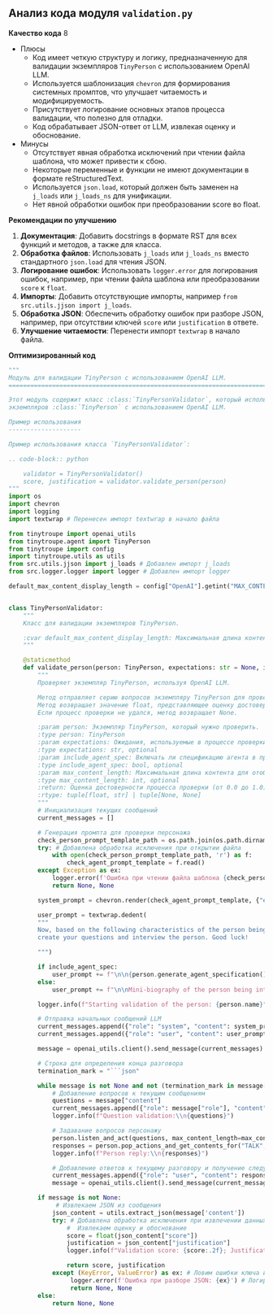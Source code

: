## Анализ кода модуля `validation.py`

**Качество кода**
8
-  Плюсы
    - Код имеет четкую структуру и логику, предназначенную для валидации экземпляров `TinyPerson` с использованием OpenAI LLM.
    - Используется шаблонизация `chevron` для формирования системных промптов, что улучшает читаемость и модифицируемость.
    - Присутствует логирование основных этапов процесса валидации, что полезно для отладки.
    - Код обрабатывает JSON-ответ от LLM, извлекая оценку и обоснование.
-  Минусы
    - Отсутствует явная обработка исключений при чтении файла шаблона, что может привести к сбою.
    - Некоторые переменные и функции не имеют документации в формате reStructuredText.
    - Используется `json.load`, который должен быть заменен на `j_loads` или `j_loads_ns` для унификации.
    - Нет явной обработки ошибок при преобразовании score во float.

**Рекомендации по улучшению**

1.  **Документация**: Добавить docstrings в формате RST для всех функций и методов, а также для класса.
2.  **Обработка файлов**: Использовать `j_loads` или `j_loads_ns` вместо стандартного `json.load` для чтения JSON.
3.  **Логирование ошибок**: Использовать `logger.error` для логирования ошибок, например, при чтении файла шаблона или преобразовании `score` к `float`.
4.  **Импорты**: Добавить отсутствующие импорты, например `from src.utils.jjson import j_loads`.
5.  **Обработка JSON**: Обеспечить обработку ошибок при разборе JSON, например, при отсутствии ключей `score` или `justification` в ответе.
6.  **Улучшение читаемости**: Перенести импорт `textwrap` в начало файла.

**Оптимизированный код**

```python
"""
Модуль для валидации TinyPerson с использованием OpenAI LLM.
=========================================================================================

Этот модуль содержит класс :class:`TinyPersonValidator`, который используется для проверки
экземпляров :class:`TinyPerson` с использованием OpenAI LLM.

Пример использования
--------------------

Пример использования класса `TinyPersonValidator`:

.. code-block:: python

    validator = TinyPersonValidator()
    score, justification = validator.validate_person(person)
"""
import os
import chevron
import logging
import textwrap # Перенесен импорт textwrap в начало файла

from tinytroupe import openai_utils
from tinytroupe.agent import TinyPerson
from tinytroupe import config
import tinytroupe.utils as utils
from src.utils.jjson import j_loads # Добавлен импорт j_loads
from src.logger.logger import logger # Добавлен импорт logger

default_max_content_display_length = config["OpenAI"].getint("MAX_CONTENT_DISPLAY_LENGTH", 1024)


class TinyPersonValidator:
    """
    Класс для валидации экземпляров TinyPerson.

    :cvar default_max_content_display_length: Максимальная длина контента для отображения.
    """

    @staticmethod
    def validate_person(person: TinyPerson, expectations: str = None, include_agent_spec: bool = True, max_content_length: int = default_max_content_display_length) -> tuple[float, str] | tuple[None, None]:
        """
        Проверяет экземпляр TinyPerson, используя OpenAI LLM.

        Метод отправляет серию вопросов экземпляру TinyPerson для проверки его ответов, используя OpenAI LLM.
        Метод возвращает значение float, представляющее оценку достоверности процесса проверки.
        Если процесс проверки не удался, метод возвращает None.

        :param person: Экземпляр TinyPerson, который нужно проверить.
        :type person: TinyPerson
        :param expectations: Ожидания, используемые в процессе проверки. По умолчанию None.
        :type expectations: str, optional
        :param include_agent_spec: Включать ли спецификацию агента в промпт. По умолчанию True.
        :type include_agent_spec: bool, optional
        :param max_content_length: Максимальная длина контента для отображения при рендеринге разговора.
        :type max_content_length: int, optional
        :return: Оценка достоверности процесса проверки (от 0.0 до 1.0) и обоснование, или None, если процесс проверки не удался.
        :rtype: tuple[float, str] | tuple[None, None]
        """
        # Инициализация текущих сообщений
        current_messages = []

        # Генерация промпта для проверки персонажа
        check_person_prompt_template_path = os.path.join(os.path.dirname(__file__), 'prompts/check_person.mustache')
        try: # Добавлена обработка исключения при открытии файла
            with open(check_person_prompt_template_path, 'r') as f:
                check_agent_prompt_template = f.read()
        except Exception as ex:
            logger.error(f'Ошибка при чтении файла шаблона {check_person_prompt_template_path}: {ex}') # Логирование ошибки
            return None, None

        system_prompt = chevron.render(check_agent_prompt_template, {"expectations": expectations})

        user_prompt = textwrap.dedent(
        """
        Now, based on the following characteristics of the person being interviewed, and following the rules given previously, 
        create your questions and interview the person. Good luck!

        """)

        if include_agent_spec:
            user_prompt += f"\n\n{person.generate_agent_specification()}"
        else:
            user_prompt += f"\n\nMini-biography of the person being interviewed: {person.minibio()}"

        logger.info(f"Starting validation of the person: {person.name}")

        # Отправка начальных сообщений LLM
        current_messages.append({"role": "system", "content": system_prompt})
        current_messages.append({"role": "user", "content": user_prompt})

        message = openai_utils.client().send_message(current_messages)

        # Строка для определения конца разговора
        termination_mark = "```json"

        while message is not None and not (termination_mark in message["content"]):
            # Добавление вопросов к текущим сообщениям
            questions = message["content"]
            current_messages.append({"role": message["role"], "content": questions})
            logger.info(f"Question validation:\\n{questions}")

            # Задавание вопросов персонажу
            person.listen_and_act(questions, max_content_length=max_content_length)
            responses = person.pop_actions_and_get_contents_for("TALK", False)
            logger.info(f"Person reply:\\n{responses}")

            # Добавление ответов к текущему разговору и получение следующего сообщения
            current_messages.append({"role": "user", "content": responses})
            message = openai_utils.client().send_message(current_messages)

        if message is not None:
             # Извлекаем JSON из сообщения
            json_content = utils.extract_json(message['content'])
            try: # Добавлена обработка исключения при извлечении данных из JSON
                #  Извлекаем оценку и обоснование
                score = float(json_content["score"])
                justification = json_content["justification"]
                logger.info(f"Validation score: {score:.2f}; Justification: {justification}")

                return score, justification
            except (KeyError, ValueError) as ex: # Ловим ошибки ключа или значения
                 logger.error(f'Ошибка при разборе JSON: {ex}') # Логирование ошибки
                 return None, None
        else:
            return None, None